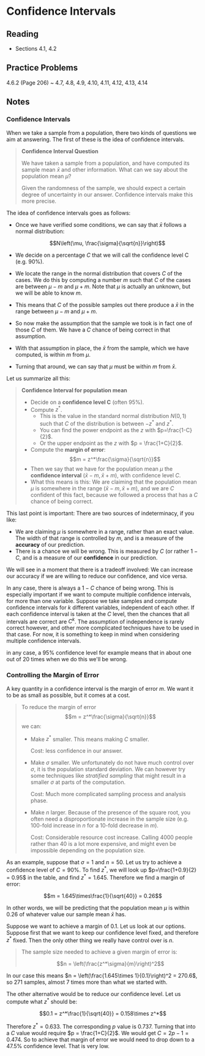 # Confidence Intervals

## Reading

- Sections 4.1, 4.2

## Practice Problems

4.6.2 (Page 206)
  ~ 4.7, 4.8, 4.9, 4.10, 4.11, 4.12, 4.13, 4.14

## Notes

### Confidence Intervals

When we take a sample from a population, there two kinds of questions we aim at answering. The first of these is the idea of confidence intervals.

> **Confidence Interval Question**
>
> We have taken a sample from a population, and have computed its sample mean $\bar x$ and other information. What can we say about the population mean $\mu$?
>
> Given the randomness of the sample, we should expect a certain degree of uncertainty in our answer. Confidence intervals make this more precise.

The idea of confidence intervals goes as follows:

- Once we have verified some conditions, we can say that $\bar x$ follows a normal distribution:

    $$N\left(\mu, \frac{\sigma}{\sqrt{n}}\right)$$
- We decide on a percentage $C$ that we will call the confidence level C (e.g. $90\%$).
- We locate the range in the normal distribution that covers $C$ of the cases. We do this by computing a number $m$ such that $C$ of the cases are between $\mu - m$ and $\mu + m$. Note that $\mu$ is actually an unknown, but we will be able to know $m$.
- This means that $C$ of the possible samples out there produce a $\bar x$ in the range between $\mu - m$ and $\mu + m$.
- So now make the assumption that the sample we took is in fact one of those $C$ of them. We have a $C$ chance of being correct in that assumption.
- With that assumption in place, the $\bar x$ from the sample, which we have computed, is within $m$ from $\mu$.
- Turning that around, we can say that $\mu$ must be within $m$ from $\bar x$.

Let us summarize all this:

> **Confidence Interval for population mean**
>
> - Decide on a **confidence level C** (often $95\%$).
> - Compute $z^*$.
>     - This is the value in the standard normal distribution $N(0,1)$ such that $C$ of the distribution is between $-z^*$ and $z^*$.
>     - You can find the power endpoint as the $z$ with $p=\frac{1-C}{2}$.
>     - Or the upper endpoint as the $z$ with $p = \frac{1+C}{2}$.
> - Compute the **margin of error**:
>     $$m = z^*\frac{\sigma}{\sqrt{n}}$$
> - Then we say that we have for the population mean $\mu$ the **confidence interval** $(\bar x - m, \bar x + m)$, with confidence level $C$.
> - What this means is this: We are claiming that the population mean $\mu$ is somewhere in the range $(\bar x - m, \bar x + m)$, and we are $C$ confident of this fact, because we followed a process that has a $C$ chance of being correct.

This last point is important: There are two sources of indeterminacy, if you like:

- We are claiming $\mu$ is somewhere in a range, rather than an exact value. The width of that range is controlled by $m$, and is a measure of the **accuracy** of our prediction.
- There is a chance we will be wrong. This is measured by $C$ (or rather $1-C$, and is a measure of our **confidence** in our prediction.

We will see in a moment that there is a tradeoff involved: We can increase our accuracy if we are willing to reduce our confidence, and vice versa.

In any case, there is always a $1-C$ chance of being wrong. This is especially important if we want to compute multiple confidence intervals, for more than one variable. Suppose we take samples and compute confidence intervals for $k$ different variables, independent of each other. If each confidence interval is taken at the $C$ level, then the chances that all intervals are correct are $C^k$. The assumption of independence is rarely correct however, and other more complicated techniques have to be used in that case. For now, it is something to keep in mind when considering multiple confidence intervals.

in any case, a $95\%$ confidence level for example means that in about one out of 20 times when we do this we'll be wrong.

### Controlling the Margin of Error

A key quantity in a confidence interval is the margin of error $m$. We want it to be as small as possible, but it comes at a cost.

> To reduce the margin of error
> $$m = z^*\frac{\sigma}{\sqrt{n}}$$
> we can:
>
> - Make $z^*$ smaller. This means making $C$ smaller.
>
>     Cost: less confidence in our answer.
> - Make $\sigma$ smaller. We unfortunately do not have much control over $\sigma$, it is the population standard deviation. We can however try some techniques like *stratified sampling* that might result in a smaller $\sigma$ at parts of the computation.
>
>     Cost: Much more complicated sampling process and analysis phase.
> - Make $n$ larger. Because of the presence of the square root, you often need a disproportionate increase in the sample size (e.g. 100-fold increase in $n$ for a 10-fold decrease in $m$).
>
>     Cost: Considerable resource cost increase. Calling 4000 people rather than 40 is a lot more expensive, and might even be impossible depending on the population size.

As an example, suppose that $\sigma = 1$ and $n = 50$. Let us try to achieve a confidence level of $C=90\%$. To find $z^*$, we will look up $p=\frac{1+0.9}{2} = 0.95$ in the table, and find $z^* = 1.645$. Therefore we find a margin of error:

$$m = 1.645\times\frac{1}{\sqrt{40}} = 0.26$$

In other words, we will be predicting that the population mean $\mu$ is within $0.26$ of whatever value our sample mean $\bar x$ has.

Suppose we want to achieve a margin of $0.1$. Let us look at our options. Suppose first that we want to keep our confidence level fixed, and therefore $z^*$ fixed. Then the only other thing we really have control over is $n$.

> The sample size needed to achieve a given margin of error is:
>
> $$n = \left(\frac{z^*\sigma}{m}\right)^2$$

In our case this means $n = \left(\frac{1.645\times 1}{0.1}\right)^2 = 270.6$, so $271$ samples, almost $7$ times more than what we started with.

The other alternative would be to reduce our confidence level. Let us compute what $z^*$ should be:

$$0.1 = z^*\frac{1}{\sqrt{40}} = 0.158\times z^*$$

Therefore $z^* = 0.633$. The corresponding $p$ value is $0.737$. Turning that into a $C$ value would require $p = \frac{1+C}{2}$. We would get $C = 2p-1 = 0.474$. So to achieve that margin of error we would need to drop down to a $47.5\%$ confidence level. That is very low.
